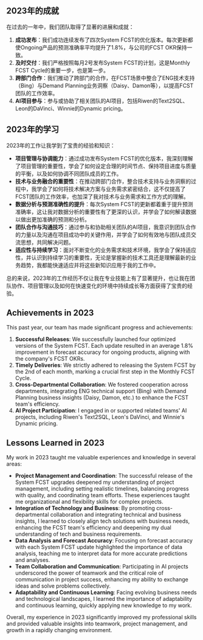 ## 2023年的成就

在过去的一年中，我们团队取得了显著的进展和成就：
1. **成功发布**：我们成功连续发布了四次System FCST的优化版本。每次更新都使Ongoing产品的预测准确率平均提升了1.8%，与公司的FCST OKR保持一致。
2. **及时交付**：我们严格按照每月2号发布System FCST的计划，这是Monthly FCST Cycle的重要一步，也是第一步。
3. **跨部门合作**：我们推动了跨部门的合作，在FCST场景中整合了ENG技术支持（Bing）与Demand Planning业务洞察（Daisy、Damon等），以提高FCST团队的工作效率。
4. **AI项目参与**：参与或协助了相关团队的AI项目，包括Riwen的Text2SQL、Leon的DaVinci、Winnie的Dynamic pricing。

## 2023年的学习

2023年的工作让我学到了宝贵的经验和知识：
- **项目管理与协调能力**：通过成功发布System FCST的优化版本，我深刻理解了项目管理的重要性，学会了如何设定合理的时间节点、保持项目进度与质量的平衡，以及如何协调不同团队成员的工作。
- **技术与业务融合的重要性**：在推动跨部门合作，整合技术支持与业务洞察的过程中，我学会了如何将技术解决方案与业务需求紧密结合，这不仅提高了FCST团队的工作效率，也加深了我对技术与业务需求和工作方式的理解。
- **数据分析与预测准确性的提升**：每次System FCST的更新都着重于提升预测准确率，这让我对数据分析的重要性有了更深的认识，并学会了如何解读数据以做出更加准确的预测和分析。
- **团队合作与沟通技巧**：通过参与和协助相关团队的AI项目，我意识到团队合作的力量以及沟通在项目成功中的关键作用，并学会了如何有效地与团队成员交流思想，共同解决问题。
- **适应性与持续学习**：面对不断变化的业务需求和技术环境，我学会了保持适应性，并认识到持续学习的重要性，无论是掌握新的技术工具还是理解最新的业务趋势，我都能快速适应并将这些新知识应用于我的工作中。

总的来说，2023年的工作经历不仅让我在专业技能上有了显著提升，也让我在团队协作、项目管理以及如何在快速变化的环境中持续成长等方面获得了宝贵的经验。





## Achievements in 2023

This past year, our team has made significant progress and achievements:
1. **Successful Releases**: We successfully launched four optimized versions of the System FCST. Each update resulted in an average 1.8% improvement in forecast accuracy for ongoing products, aligning with the company's FCST OKRs.
2. **Timely Deliveries**: We strictly adhered to releasing the System FCST by the 2nd of each month, marking a crucial first step in the Monthly FCST Cycle.
3. **Cross-Departmental Collaboration**: We fostered cooperation across departments, integrating ENG technical support (Bing) with Demand Planning business insights (Daisy, Damon, etc.) to enhance the FCST team's efficiency.
4. **AI Project Participation**: I engaged in or supported related teams' AI projects, including Riwen's Text2SQL, Leon's DaVinci, and Winnie's Dynamic pricing.

## Lessons Learned in 2023

My work in 2023 taught me valuable experiences and knowledge in several areas:
- **Project Management and Coordination**: The successful release of the System FCST upgrades deepened my understanding of project management, including setting realistic timelines, balancing progress with quality, and coordinating team efforts. These experiences taught me organizational and flexibility skills for complex projects.
- **Integration of Technology and Business**: By promoting cross-departmental collaboration and integrating technical and business insights, I learned to closely align tech solutions with business needs, enhancing the FCST team's efficiency and deepening my dual understanding of tech and business requirements.
- **Data Analysis and Forecast Accuracy**: Focusing on forecast accuracy with each System FCST update highlighted the importance of data analysis, teaching me to interpret data for more accurate predictions and analyses.
- **Team Collaboration and Communication**: Participating in AI projects underscored the power of teamwork and the critical role of communication in project success, enhancing my ability to exchange ideas and solve problems collectively.
- **Adaptability and Continuous Learning**: Facing evolving business needs and technological landscapes, I learned the importance of adaptability and continuous learning, quickly applying new knowledge to my work.

Overall, my experience in 2023 significantly improved my professional skills and provided valuable insights into teamwork, project management, and growth in a rapidly changing environment.
